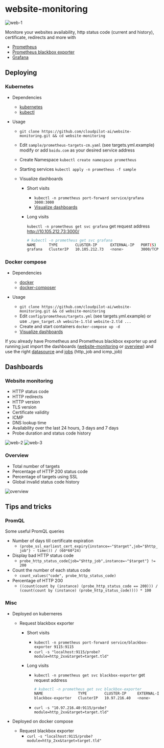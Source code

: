 # website-monitoring

![web-1](screenshots/website-monitoring_1.png)

Monitore your websites availability, http status code (current and history), certificate, redirects and more with

* [Prometheus](https://github.com/prometheus/prometheus)
* [Prometheus blackbox exporter](https://github.com/prometheus/blackbox_exporter)
* [Grafana](https://github.com/grafana/grafana)

## Deploying

### Kubernetes

- Dependencies

  * [kubernetes](https://kubernetes.io/)
  * [kubectl](https://kubernetes.io/docs/tasks/tools/)

- Usage

  * `git clone https://github.com/cloudpilot-ai/website-monitoring.git && cd website-monitoring`
  * Edit `sample/prometheus-targets-cm.yaml` (see targets.yml.example) modify or add `baidu.com` as your desired service address
  * Create Namespace `kubectl create namespace prometheus`
  * Starting services `kubectl apply -n prometheus -f sample`
  * Visualize dashboards

    - Short visits

      * `kubectl -n prometheus port-forward service/grafana 3000:3000`
      * [Visualize dashboards](http://localhost:3000)

    - Long visits

      `kubectl -n prometheus get svc grafana` get request address http://10.105.212.73:3000/
      ```bash
      # kubectl -n prometheus get svc grafana
      NAME      TYPE        CLUSTER-IP      EXTERNAL-IP   PORT(S)    AGE
      grafana   ClusterIP   10.105.212.73   <none>        3000/TCP   9m51s
      ```

### Docker compose

- Dependencies

  * [docker](https://docs.docker.com/install/)
  * [docker-composer](https://docs.docker.com/compose/install/)

- Usage

  * `git clone https://github.com/cloudpilot-ai/website-monitoring.git && cd website-monitoring`
  * Edit `config/prometheus/targets.yml` (see targets.yml.example) or use `./gen_target.sh website-1.tld website-2.tld ...`
  * Create and start containers `docker-compose up -d`
  * [Visualize dashboards](http://localhost:3000/)

If you already have Prometheus and Prometheus blackbox exporter up and running just import the dashboards ([website-monitoring](dashboards/website-monitoring.json) or [overview](dashboards/overview.json)) and use the right [datasource](screenshots/import.png) and [jobs](screenshots/import.png) (http_job and icmp_job)

## Dashboards

###  Website monitoring

* HTTP status code
* HTTP redirects
* HTTP version
* TLS version
* Certificate validity
* ICMP
* DNS lookup time
* Availability over the last 24 hours, 3 days and 7 days
* Probe duration and status code history

![web-2](screenshots/website-monitoring_2.png)
![web-3](screenshots/website-monitoring_3.png)

### Overview

* Total number of targets
* Percentage of HTTP 200 status code
* Percentage of targets using SSL
* Global invalid status code history

![overview](screenshots/overview_1.png)

## Tips and tricks

### PromQL

Some useful PromQL queries

* Number of days till certificate expiration
  * `(probe_ssl_earliest_cert_expiry{instance=~"$target",job="$http_job"} - time()) / (60*60*24)`
* Display bad HTTP status code
  * `probe_http_status_code{job="$http_job",instance=~"$target"} != 200`
* Count the number of each status code
  * `count_values("code", probe_http_status_code)`
* Percentage of HTTP 200
  * `((count(count by (instance) (probe_http_status_code == 200))) / (count(count by (instance) (probe_http_status_code)))) * 100`

### Misc

- Deployed on kuberneres
  * Request blackbox exporter
    - Short visits
      * `kubectl -n prometheus port-forward service/blackbox-exporter 9115:9115`
      * `curl -s "localhost:9115/probe?module=http_2xx&target=target.tld"`

    - Long visits

      * `kubectl -n prometheus get svc blackbox-exporter` get request address
        ```bash
        # kubectl -n prometheus get svc blackbox-exporter
        NAME                TYPE        CLUSTER-IP     EXTERNAL-IP   PORT(S)    AGE
        blackbox-exporter   ClusterIP   10.97.216.40   <none>        9115/TCP   6m20s
        ```
      * `curl -s "10.97.216.40:9115/probe?module=http_2xx&target=target.tld"`

- Deployed on docker compose

  * Request blackbox exporter
    * `curl -s "localhost:9115/probe?module=http_2xx&target=target.tld"`
